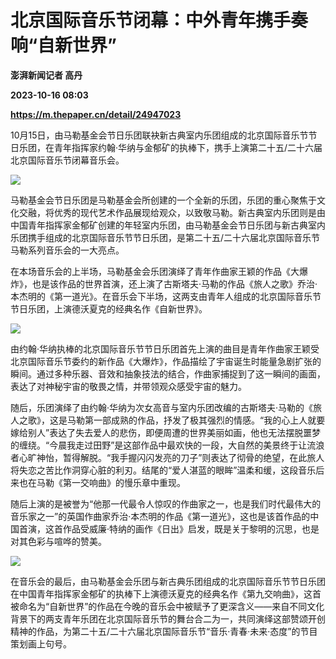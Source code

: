 # 北京国际音乐节闭幕：中外青年携手奏响“自新世界”
**澎湃新闻记者 高丹**

**2023-10-16 08:03**

**https://m.thepaper.cn/detail/24947023**

10月15日，由马勒基金会节日乐团联袂新古典室内乐团组成的北京国际音乐节节日乐团，在青年指挥家约翰·华纳与金郁矿的执棒下，携手上演第二十五/二十六届北京国际音乐节闭幕音乐会。

![](https://imagecloud.thepaper.cn/thepaper/image/274/302/100.jpg)

马勒基金会节日乐团是马勒基金会所创建的一个全新的乐团，乐团的重心聚焦于文化交融，将优秀的现代艺术作品展现给观众，以致敬马勒。新古典室内乐团则是由中国青年指挥家金郁矿创建的年轻室内乐团，由马勒基金会节日乐团与新古典室内乐团携手组成的北京国际音乐节节日乐团，是第二十五/二十六届北京国际音乐节马勒系列音乐会的一大亮点。

在本场音乐会的上半场，马勒基金会乐团演绎了青年作曲家王颖的作品《大爆炸》，也是该作品的世界首演，还上演了古斯塔夫·马勒的作品《旅人之歌》乔治·本杰明的《第一道光》。在音乐会下半场，这两支由青年人组成的北京国际音乐节节日乐团，上演德沃夏克的经典名作《自新世界》。

![](https://imagecloud.thepaper.cn/thepaper/image/274/302/99.jpg)

由约翰·华纳执棒的北京国际音乐节节日乐团首先上演的曲目是青年作曲家王颖受北京国际音乐节委约的新作品《大爆炸》，作品描绘了宇宙诞生时能量急剧扩张的瞬间。通过多种乐器、音效和抽象技法的结合，作曲家捕捉到了这一瞬间的画面，表达了对神秘宇宙的敬畏之情，并带领观众感受宇宙的魅力。

随后，乐团演绎了由约翰·华纳为次女高音与室内乐团改编的古斯塔夫·马勒的《旅人之歌》，这是马勒第一部成熟的作品，抒发了极其强烈的情感。“我的心上人就要嫁给别人”表达了失去爱人的悲伤，即便周遭的世界美丽如画，他也无法摆脱噩梦的缠绕。“今晨我走过田野”是这部作品中最欢快的一段，大自然的美景终于让流浪者心旷神怡，暂得解脱。“我手握闪闪发亮的刀子”则表达了彻骨的绝望，在此旅人将失恋之苦比作洞穿心脏的利刃。结尾的“爱人湛蓝的眼眸”温柔和缓，这段音乐后来也在马勒《第一交响曲》的慢乐章中重现。

随后上演的是被誉为“他那一代最令人惊叹的作曲家之一，也是我们时代最伟大的音乐家之一”的英国作曲家乔治·本杰明的作品《第一道光》，这也是该首作品的中国首演，这首作品受威廉·特纳的画作《日出》启发，既是关于黎明的沉思，也是对其色彩与喧哗的赞美。

![](https://imagecloud.thepaper.cn/thepaper/image/274/302/98.jpg)

在音乐会的最后，由马勒基金会乐团与新古典乐团组成的北京国际音乐节节日乐团在中国青年指挥家金郁矿的执棒下上演德沃夏克的经典名作《第九交响曲》，这首被命名为“自新世界”的作品在今晚的音乐会中被赋予了更深含义——来自不同文化背景下的两支青年乐团在北京国际音乐节的舞台合二为一，共同演绎这部赞颂开创精神的作品，为第二十五/二十六届北京国际音乐节“音乐·青春·未来·态度”的节目策划画上句号。